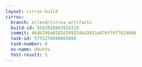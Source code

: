 ```yaml
---
layout: cirrus-build
cirrus:
  branch: erlend/cirrus-artifacts
  build-id: 5582018463924224
  commit: 46db298a0182d1092546d2821e876ff0f7629b88
  task-id: 5755276840665088
  task-number: 8
  os-name: Ubuntu
  test-result: 1
---
```

